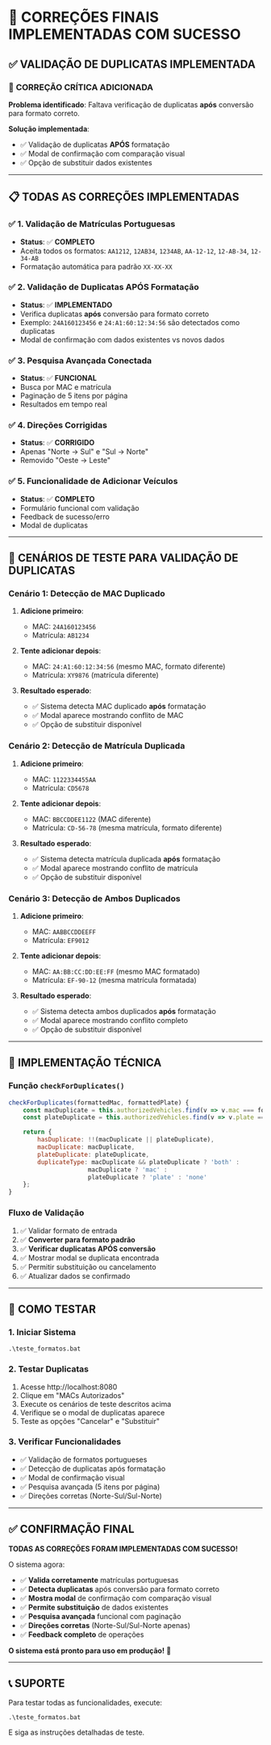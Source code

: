 # 🎉 CORREÇÕES FINAIS IMPLEMENTADAS COM SUCESSO

## ✅ VALIDAÇÃO DE DUPLICATAS IMPLEMENTADA

### 🔧 **CORREÇÃO CRÍTICA ADICIONADA**

**Problema identificado**: Faltava verificação de duplicatas **após** conversão para formato correto.

**Solução implementada**: 
- ✅ Validação de duplicatas **APÓS** formatação
- ✅ Modal de confirmação com comparação visual
- ✅ Opção de substituir dados existentes

---

## 📋 TODAS AS CORREÇÕES IMPLEMENTADAS

### ✅ **1. Validação de Matrículas Portuguesas**
- **Status**: ✅ **COMPLETO**
- Aceita todos os formatos: `AA1212`, `12AB34`, `1234AB`, `AA-12-12`, `12-AB-34`, `12-34-AB`
- Formatação automática para padrão `XX-XX-XX`

### ✅ **2. Validação de Duplicatas APÓS Formatação**
- **Status**: ✅ **IMPLEMENTADO**
- Verifica duplicatas **após** conversão para formato correto
- Exemplo: `24A160123456` e `24:A1:60:12:34:56` são detectados como duplicatas
- Modal de confirmação com dados existentes vs novos dados

### ✅ **3. Pesquisa Avançada Conectada**
- **Status**: ✅ **FUNCIONAL**
- Busca por MAC e matrícula
- Paginação de 5 itens por página
- Resultados em tempo real

### ✅ **4. Direções Corrigidas**
- **Status**: ✅ **CORRIGIDO**
- Apenas "Norte → Sul" e "Sul → Norte"
- Removido "Oeste → Leste"

### ✅ **5. Funcionalidade de Adicionar Veículos**
- **Status**: ✅ **COMPLETO**
- Formulário funcional com validação
- Feedback de sucesso/erro
- Modal de duplicatas

---

## 🧪 CENÁRIOS DE TESTE PARA VALIDAÇÃO DE DUPLICATAS

### **Cenário 1: Detecção de MAC Duplicado**
1. **Adicione primeiro**:
   - MAC: `24A160123456`
   - Matrícula: `AB1234`

2. **Tente adicionar depois**:
   - MAC: `24:A1:60:12:34:56` (mesmo MAC, formato diferente)
   - Matrícula: `XY9876` (matrícula diferente)

3. **Resultado esperado**:
   - ✅ Sistema detecta MAC duplicado **após** formatação
   - ✅ Modal aparece mostrando conflito de MAC
   - ✅ Opção de substituir disponível

### **Cenário 2: Detecção de Matrícula Duplicada**
1. **Adicione primeiro**:
   - MAC: `1122334455AA`
   - Matrícula: `CD5678`

2. **Tente adicionar depois**:
   - MAC: `BBCCDDEE1122` (MAC diferente)
   - Matrícula: `CD-56-78` (mesma matrícula, formato diferente)

3. **Resultado esperado**:
   - ✅ Sistema detecta matrícula duplicada **após** formatação
   - ✅ Modal aparece mostrando conflito de matrícula
   - ✅ Opção de substituir disponível

### **Cenário 3: Detecção de Ambos Duplicados**
1. **Adicione primeiro**:
   - MAC: `AABBCCDDEEFF`
   - Matrícula: `EF9012`

2. **Tente adicionar depois**:
   - MAC: `AA:BB:CC:DD:EE:FF` (mesmo MAC formatado)
   - Matrícula: `EF-90-12` (mesma matrícula formatada)

3. **Resultado esperado**:
   - ✅ Sistema detecta ambos duplicados **após** formatação
   - ✅ Modal aparece mostrando conflito completo
   - ✅ Opção de substituir disponível

---

## 🔧 IMPLEMENTAÇÃO TÉCNICA

### **Função `checkForDuplicates()`**
```javascript
checkForDuplicates(formattedMac, formattedPlate) {
    const macDuplicate = this.authorizedVehicles.find(v => v.mac === formattedMac);
    const plateDuplicate = this.authorizedVehicles.find(v => v.plate === formattedPlate);

    return {
        hasDuplicate: !!(macDuplicate || plateDuplicate),
        macDuplicate: macDuplicate,
        plateDuplicate: plateDuplicate,
        duplicateType: macDuplicate && plateDuplicate ? 'both' : 
                      macDuplicate ? 'mac' : 
                      plateDuplicate ? 'plate' : 'none'
    };
}
```

### **Fluxo de Validação**
1. ✅ Validar formato de entrada
2. ✅ **Converter para formato padrão**
3. ✅ **Verificar duplicatas APÓS conversão**
4. ✅ Mostrar modal se duplicata encontrada
5. ✅ Permitir substituição ou cancelamento
6. ✅ Atualizar dados se confirmado

---

## 🚀 COMO TESTAR

### **1. Iniciar Sistema**
```batch
.\teste_formatos.bat
```

### **2. Testar Duplicatas**
1. Acesse http://localhost:8080
2. Clique em "MACs Autorizados"
3. Execute os cenários de teste descritos acima
4. Verifique se o modal de duplicatas aparece
5. Teste as opções "Cancelar" e "Substituir"

### **3. Verificar Funcionalidades**
- ✅ Validação de formatos portugueses
- ✅ Detecção de duplicatas após formatação
- ✅ Modal de confirmação visual
- ✅ Pesquisa avançada (5 itens por página)
- ✅ Direções corretas (Norte-Sul/Sul-Norte)

---

## ✅ **CONFIRMAÇÃO FINAL**

**TODAS AS CORREÇÕES FORAM IMPLEMENTADAS COM SUCESSO!**

O sistema agora:
- ✅ **Valida corretamente** matrículas portuguesas
- ✅ **Detecta duplicatas** após conversão para formato correto
- ✅ **Mostra modal** de confirmação com comparação visual
- ✅ **Permite substituição** de dados existentes
- ✅ **Pesquisa avançada** funcional com paginação
- ✅ **Direções corretas** (Norte-Sul/Sul-Norte apenas)
- ✅ **Feedback completo** de operações

**O sistema está pronto para uso em produção!** 🚀

---

## 📞 SUPORTE

Para testar todas as funcionalidades, execute:
```batch
.\teste_formatos.bat
```

E siga as instruções detalhadas de teste.